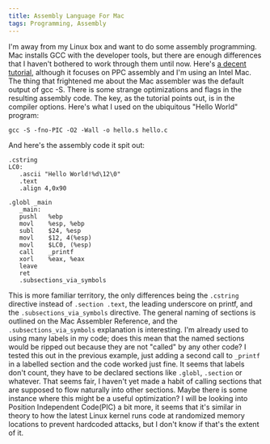 ```yaml
---
title: Assembly Language For Mac
tags: Programming, Assembly
---
```


I'm away from my Linux box and want to do some assembly
programming. Mac installs GCC with the developer tools, but there are
enough differences that I haven't bothered to work through them until
now. Here's [a decent tutorial](http://shorestreet.com/node/21),
although it focuses on PPC assembly and I'm using an Intel Mac. The
thing that frightened me about the Mac assembler was the default
output of gcc -S. There is some strange optimizations and flags in the
resulting assembly code. The key, as the tutorial points out, is in
the compiler options. Here's what I used on the ubiquitous "Hello
World" program:

    gcc -S -fno-PIC -O2 -Wall -o hello.s hello.c

And here's the assembly code it spit out:

    .cstring
    LC0:
       .ascii "Hello World!%d\12\0"
       .text
       .align 4,0x90

    .globl _main
       _main:
       pushl   %ebp
       movl    %esp, %ebp
       subl    $24, %esp
       movl    $12, 4(%esp)
       movl    $LC0, (%esp)
       call    _printf
       xorl    %eax, %eax
       leave
       ret
       .subsections_via_symbols

This is more familiar territory, the only differences being the
`.cstring` directive instead of `.section .text`, the leading underscore
on printf, and the `.subsections_via_symbols` directive. The general
naming of sections is outlined on the Mac Assembler Reference, and the
`.subsections_via_symbols` explanation is interesting. I'm already used
to using many labels in my code; does this mean that the named
sections would be ripped out because they are not "called" by any
other code? I tested this out in the previous example, just adding a
second call to `_printf` in a labelled section and the code worked just
fine. It seems that labels don't count, they have to be declared
sections like `.globl`, `.section` or whatever. That seems fair, I haven't
yet made a habit of calling sections that are supposed to flow
naturally into other sections. Maybe there is some instance where this
might be a useful optimization? I will be looking into Position
Independent Code(PIC) a bit more, it seems that it's similar in theory
to how the latest Linux kernel runs code at randomized memory
locations to prevent hardcoded attacks, but I don't know if that's the
extent of it.
